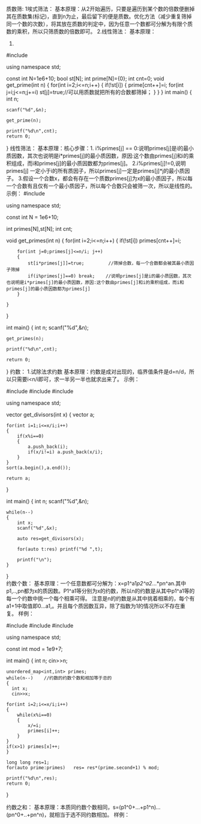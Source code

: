 质数筛:
1埃式筛法：
基本原理：从2开始遍历，只要是遍历到某个数的倍数便删掉其在质数集(标记)，直到n为止，最后留下的便是质数。优化方法（减少重复筛掉同一个数的次数），将其放在质数的判定中，因为任意一个数都可分解为有限个质数的乘积，所以只筛质数的倍数即可。
2.线性筛法：
基本原理：


1.
#include<iostream>

using namespace std;

const int N=1e6+10;
bool st[N];
int prime[N]={0};
int cnt=0;
void get_prime(int n)
{
    for(int i=2;i<=n;i++)
    {
        if(!st[i])
        {
            prime[cnt++]=i;
            for(int j=i;j<=n;j+=i) st[j]=true;//可以用质数就把所有的合数都筛掉；
        }
    }
}
int main()
{
    int n;
    
    scanf("%d",&n);
    
    get_prime(n);
    
    printf("%d\n",cnt);
    return 0;
}
线性筛法：
基本原理：核心步骤：1. i%primes[j] == 0:说明primes[j]是i的最小质因数，其次也说明是i*primes[j]的最小质因数，原因:这个数由primes[j]和i的乘积组成，而i和primes[j]的最小质因数都为primes[j]。
2.i%primes[j]!=0,说明primes[j] 一定小于i的所有质因子，所以primes[j]一定是primes[j]*j的最小质因子。
3.假设一个合数x，都会有存在一个质数primes[j]为x的最小质因子，所以每一个合数有且仅有一个最小质因子，所以每个合数只会被筛一次，所以是线性的。
示例：
#include<iostream>

using namespace std;

const int N = 1e6+10;

int primes[N],st[N];
int cnt;

void get_primes(int n)
{
    for(int i=2;i<=n;i++)
    {
        if(!st[i])
        primes[cnt++]=i;
        
        for(int j=0;primes[j]<=n/i; j++)
        {
            st[i*primes[j]]=true;         //筛掉合数，每一个合数都会被其最小质因子筛掉
            if(i%primes[j]==0) break;    //说明primes[j]是i的最小质因数，其次也说明是i*primes[j]的最小质因数，原因:这个数由primes[j]和i的乘积组成，而i和primes[j]的最小质因数都为primes[j]
        }
        
    }
}

int main()
{
    int n;
    scanf("%d",&n);
    
    get_primes(n);
    
    printf("%d\n",cnt);
    
    return 0;
}
约数：
1.试除法求约数
基本原理：约数是成对出现的，临界值条件是d=n/d，所以只需要i<n/i即可，求一半另一半也就求出来了。
示例：

#include<iostream>
#include<algorithm>
#include<vector>


using namespace std;

vector<int> get_divisors(int x)
{
    vector<int> a;
    
    for(int i=1;i<=x/i;i++)
    {
        if(x%i==0)
        {
            a.push_back(i);
            if(x/i!=i) a.push_back(x/i);
        }
    }
    sort(a.begin(),a.end());
    
    return a;
}

int main()
{
    int n;
    scanf("%d",&n);
    
    while(n--)
    {
        int x;
        scanf("%d",&x);
        
        auto res=get_divisors(x);
        
        for(auto t:res) printf("%d ",t);
        
        printf("\n");
    }
}       
  约数个数：
基本原理：一个任意数都可分解为：x=p1^a1*p2^a2*...*pn^an.其中p1,..,pn都为x的质因数。P1^a1等分别为x的约数，所以n的约数是从其中p1^a1等的每一个约数中挑一个每个相乘可得。
注意是n的约数是从其中挑着相乘的，每个有a1+1中取值即0...a1,。并且每个质因数互异，除了指数为1的情况所以不存在重复。
样例：

#include<iostream>
#include<algorithm>
#include<map>

using namespace std;

const int mod = 1e9+7;

int main()
{
    int n;
    cin>>n;
    
    unordered_map<int,int> primes;
    while(n--)    //约数的约数个数和相加等于总的
    {
      int x;
      cin>>x;

    for(int i=2;i<=x/i;i++)
    {
        while(x%i==0)
        {
            x/=i;
            primes[i]++;
        }
    }
    if(x>1) primes[x]++;
    }
     
    long long res=1;
    for(auto prime:primes)   res= res*(prime.second+1) % mod;
    
    printf("%d\n",res);
    return 0;
}

约数之和：
基本原理：本质同约数个数相同，s=(p1^0+...+p1^n)*...*(pn^0+..+pn^n)，就相当于选不同约数相加。
样例：
     
